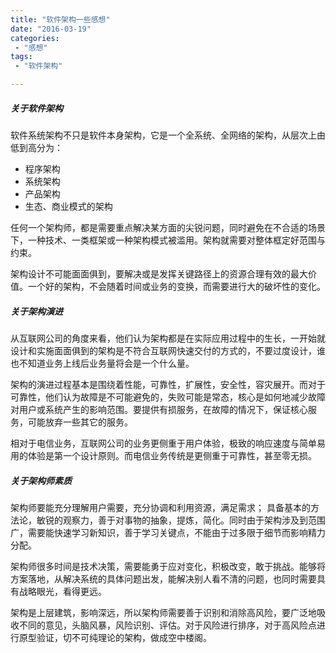 ```yaml
---
title: "软件架构一些感想"
date: "2016-03-19"
categories:
 - "感想"
tags:
 - "软件架构"

---
```


##### 关于软件架构

软件系统架构不只是软件本身架构，它是一个全系统、全网络的架构，从层次上由低到高分为：

  * 程序架构
  * 系统架构
  * 产品架构
  * 生态、商业模式的架构

任何一个架构师，都是需要重点解决某方面的尖锐问题，同时避免在不合适的场景下，一种技术、一类框架或一种架构模式被滥用。架构就需要对整体框定好范围与约束。

架构设计不可能面面俱到，要解决或是发挥关键路径上的资源合理有效的最大价值。一个好的架构，不会随着时间或业务的变换，而需要进行大的破坏性的变化。

##### 关于架构演进

从互联网公司的角度来看，他们认为架构都是在实际应用过程中的生长，一开始就设计和实施面面俱到的架构是不符合互联网快速交付的方式的，不要过度设计，谁也不知道业务上线后业务量将会是一个什么量。

架构的演进过程基本是围绕着性能，可靠性，扩展性，安全性，容灾展开。而对于可靠性，他们认为故障是不可能避免的，失败可能是常态，核心是如何地减少故障对用户或系统产生的影响范围。要提供有损服务，在故障的情况下，保证核心服务，可能放弃一些其它的服务。

相对于电信业务，互联网公司的业务更侧重于用户体验，极致的响应速度与简单易用的体验是第一个设计原则。而电信业务传统是更侧重于可靠性，甚至零无损。


##### 关于架构师素质

架构师要能充分理解用户需要，充分协调和利用资源，满足需求； 具备基本的方法论，敏锐的观察力，善于对事物的抽象，提炼，简化。同时由于架构涉及到范围广，需要能快速学习新知识，善于学习关键点，不能由于过多限于细节而影响精力分配。

架构师很多时间是技术决策，需要能勇于应对变化，积极改变，敢于挑战。能够将方案落地，从解决系统的具体问题出发，能解决别人看不清的问题，也同时需要具有战略眼光，看得更远。

架构是上层建筑，影响深远，所以架构师需要善于识别和消除高风险，要广泛地吸收不同的意见，头脑风暴，风险识别、评估。对于风险进行排序，对于高风险点进行原型验证，切不可纯理论的架构，做成空中楼阁。
